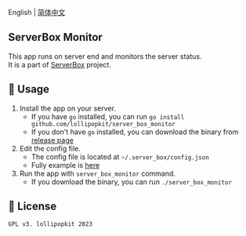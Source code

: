 English | [简体中文](README_zh.md)

## ServerBox Monitor
This app runs on server end and monitors the server status.  
It is a part of [ServerBox](https://github.com/lollipopkit/flutter_server_box) project.  

## 📖 Usage
1. Install the app on your server.
    - If you have `go` installed, you can run `go install github.com/lollipopkit/server_box_monitor`
    - If you don't have `go` installed, you can download the binary from [release page](https://github.com/lollipopkit/server_box_monitor/releases)
2. Edit the config file.
    - The config file is located at `~/.server_box/config.json`
    - Fully example is [here](doc/CONFIG.jsonc)
3. Run the app with `server_box_monitor` command.
    - If you download the binary, you can run `./server_box_monitor`

## 🔖 License
`GPL v3. lollipopkit 2023`